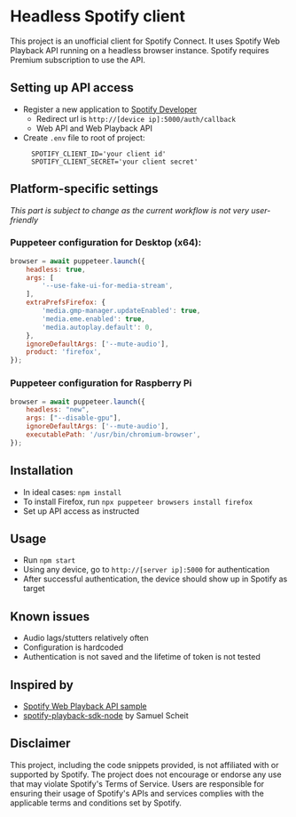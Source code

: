 # Headless Spotify client

This project is an unofficial client for Spotify Connect. It uses Spotify Web Playback API running on a headless browser instance. Spotify requires Premium subscription to use the API.

## Setting up API access
- Register a new application to [Spotify Developer](https://developer.spotify.com/)
  - Redirect url is `http://[device ip]:5000/auth/callback`
  - Web API and Web Playback API
- Create `.env` file to root of project:
  ```
	SPOTIFY_CLIENT_ID='your client id'
	SPOTIFY_CLIENT_SECRET='your client secret'
	```

## Platform-specific settings
*This part is subject to change as the current workflow is not very user-friendly*

### Puppeteer configuration for Desktop (x64):
  
```js
browser = await puppeteer.launch({
	headless: true,
	args: [
		'--use-fake-ui-for-media-stream',
	],
	extraPrefsFirefox: {
		'media.gmp-manager.updateEnabled': true,
		'media.eme.enabled': true,
		'media.autoplay.default': 0,
	},
	ignoreDefaultArgs: ['--mute-audio'],
	product: 'firefox',
});
```

### Puppeteer configuration for Raspberry Pi

```js
browser = await puppeteer.launch({
	headless: "new",
	args: ["--disable-gpu"],
	ignoreDefaultArgs: ['--mute-audio'],
	executablePath: '/usr/bin/chromium-browser',
});
```

## Installation

- In ideal cases: `npm install`
- To install Firefox, run `npx puppeteer browsers install firefox`
- Set up API access as instructed

## Usage

- Run `npm start`
- Using any device, go to `http://[server ip]:5000` for authentication
- After successful authentication, the device should show up in Spotify as target

## Known issues

- Audio lags/stutters relatively often
- Configuration is hardcoded
- Authentication is not saved and the lifetime of token is not tested

## Inspired by

- [Spotify Web Playback API sample](https://developer.spotify.com/documentation/web-playback-sdk/howtos/web-app-player)
- [spotify-playback-sdk-node](https://github.com/SamuelScheit/spotify-playback-sdk-node) by Samuel Scheit

## Disclaimer

This project, including the code snippets provided, is not affiliated with or supported by Spotify. The project does not encourage or endorse any use that may violate Spotify's Terms of Service. Users are responsible for ensuring their usage of Spotify's APIs and services complies with the applicable terms and conditions set by Spotify.
